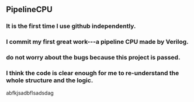 ## PipelineCPU
### It is the first time I use github independently.
### I commit my first great work---a pipeline CPU made by Verilog. 
### do not worry about the bugs because this project is passed.
### I think the code is clear enough for me to re-understand the whole structure and the logic.
abfkjsadbflsadsdag